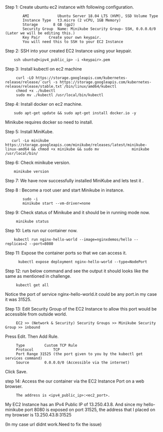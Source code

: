 Step 1: Create ubuntu ec2 instance with following configuration.
            
            AMI	            Ubuntu Server 18.04 LTS (HVM), SSD Volume Type
            Instance Type	t3.micro (2 vCPU, 1GB Memory)
            Storage	      8 GB (gp2)
            Security Group	Name: Minikube Security Group– SSH, 0.0.0.0/0 (Later we will be editing this.)
            Key Pair	Create your own keypair.
            You will need this to SSH to your EC2 Instance

Step 2: SSH into your created EC2 Instance using your keypair.
        
        ssh ubuntu@<ipv4_public_ip> -i <keypair>.pem

Step 3: Install kubectl on ec2 machine
         
         curl -LO https://storage.googleapis.com/kubernetes-release/release/`curl -s https://storage.googleapis.com/kubernetes-                             release/release/stable.txt`/bin/linux/amd64/kubectl
         chmod +x ./kubectl
         sudo mv ./kubectl /usr/local/bin/kubectl

Step 4: Install docker on ec2 machine.

        sudo apt-get update && sudo apt-get install docker.io -y
   Minikube requires docker so need to install.

Step 5: Install MiniKube.
       
       curl -Lo minikube https://storage.googleapis.com/minikube/releases/latest/minikube-linux-amd64 && chmod +x minikube && sudo mv               minikube /usr/local/bin/

Step 6: Check minikube version.
        
        minikube version

Step 7: We have now successfully installed MiniKube and lets test it .

Step 8 : Become a root user and start Minikube in instance.

            sudo -i
            minikube start --vm-driver=none
         
Step 9: Check status of Minikube and it should be in running mode now.

         minikube status

Step 10: Lets run our container now.

        kubectl run nginx-hello-world --image=nginxdemos/hello --replicas=2 --port=8080
      
Step 11: Expose the container ports so that we can access it. 
          
          kubectl expose deployment nginx-hello-world --type=NodePort
      
Step 12: run below command and see the output it should looks like the same as mentioned in challenge.
         
         kubectl get all
  Notice the port of service nginx-hello-world.it could be any port.in my case it was 31525.

Step 13: Edit Security Group of the EC2 Instance to allow this port would be accessible from outside world.
         
         EC2 >> (Network & Security) Security Groups >> Minikube Security Group >> inbound
  Press Edit. Then Add Rule.
         
         Type	      Custom TCP Rule
         Protocol	      TCP
         Port Range	31525 (the port given to you by the kubectl get services command)
         Source	      0.0.0.0/0 (Accessible via the internet)
Click Save.

step 14: Access the our container via the EC2 Instance Port on a web browser.

         The address is <ipv4_public_ip>:<ec2_port>.
  My EC2 Instance has an IPv4 Public IP of 13.250.43.8. And since my hello-minikube port 8080 is exposed on port 31525, the address that I placed on my browser is 13.250.43.8:31525
  
  (In my case url didnt work.Need to fix the issue)





















